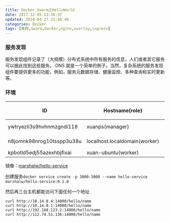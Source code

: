 ```yaml
---
title: Docker Swarm之HelloWorld
date: 2017-12-05 13:56:37
updated: 2018-04-27 21:48:40
categories: Docker
tags: [集群,Swarm,Docker,nginx,overlay,ingress]
---
```

### 服务发现

服务发现组件记录了（大规模）分布式系统中所有服务的信息，人们或者其它服务可以据此找到这些服务。 DNS 就是一个简单的例子。当然，复杂系统的服务发现组件要提供更多的功能，例如，服务元数据存储、健康监控、多种查询和实时更新等。

### 环境

| ID                        | Hostname(role)                | IP             | 端口（不包括必须的）     |
| ------------------------- | ----------------------------- | -------------- | -------------- |
| ywtryezli3s9hvhnmzgndi118 | xuanps(manager)               | 10.14.0.1:2377 | TCP14000-14020 |
| n8jomnk98nrog10tsspp3u38u | localhost.localdomain(worker) | 10.14.0.4      | TCP14000-14020 |
| kpbotld5edj55azexhbjfixai | xuan-ubuntu(worker)           | 192.168.123.2  |                |

镜像：[marshalw/hello-service](https://hub.docker.com/r/marshalw/hello-service/tags/)

创建服务`docker service create -p 3000:3000 --name hello-service marshalw/hello-service:0.1.0`

然后再三台主机都能访问下面任何一个地址

```
curl http://10.14.0.4:14000/hello/name
curl http://10.14.0.1:14000/hello/name
curl http://192.168.123.2:14000/hello/name
curl http://112.74.51.136:14000/hello/name
```





